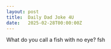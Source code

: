 ```yaml
---
layout: post
title:  Daily Dad Joke 4U
date:   2025-02-28T00:00:00Z
---
```

What do you call a fish with no eye? fsh
